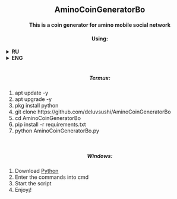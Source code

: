 <body>
	<h2 align="center"> AminoCoinGeneratorBo </h1>
	<h4 align="center"> This is a coin generator for amino mobile social network </h2>
	<div>
		<h4 align="center"> Using: </h3>
		<details>
			<summary><b>RU</b></summary>
			<table>
				<tr>
					<th>На русском</th>
					<th>Пример accounts.json</th>
				</tr>
				<tr>
					<td> Для генерации нужны аккаунты. 1 Аккаунт = 130+ монет в день. Надо чтобы у всех аккаунтов был один пароль Это обязательно! Почты от аккаунтов и пароль надо поместить в файл accounts.json создайте его сами. Дальше запускаете генератор и генерируете. Монеты приходят в 12 GMT точнее через один день. </td>
					<td><img src="https://i.ibb.co/vvxjMhL/IMG-20211127-170135.jpg"></td>
				</tr>
			</table>
		</details>
		<details>
			<summary><b>ENG</b></summary>
			<table>
				<tr>
					<th>In english</th>
					<th>Example of accounts.json</th>
				</tr>
				<tr>
					<td> For generating you need accounts. 1 Account = 130+ coins per day. It is necessary that all acounts have one password! Put the emails and password of the accounts in a file accounts.json And Start The Script! You will get the coins in 12 GMT. </td>
					<td><img src="https://i.ibb.co/vvxjMhL/IMG-20211127-170135.jpg"></td>
				</tr>
			</table>
	</div>
	<br>
	<div>
		<h5 align="center"> Termux: </h3>
		<ol>
			<li> apt update -y </li>
			<li> apt upgrade -y </li>
			<li> pkg install python </li>
			<li> git clone https://github.com/deluvsushi/AminoCoinGeneratorBo </li>
			<li> cd AminoCoinGeneratorBo </li>
			<li> pip install -r requirements.txt </li>
			<li> python AminoCoinGeneratorBo.py </li>
		</ol>
		<br>
		<h5 align="center"> Windows: </h3>
		<ol>
			<li> Download <a href="https://www.python.org/"> Python </a></li>
			<li> Enter the commands into cmd </li>
			<li> Start the script </li>
			<li> Enjoy¡! </li>
		</ol>
	</div>
</body>
